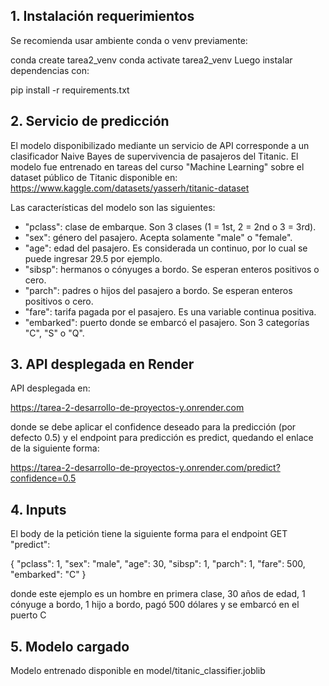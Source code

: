 ## 1. Instalación requerimientos

Se recomienda usar ambiente conda o venv previamente:

conda create tarea2_venv
conda activate tarea2_venv
Luego instalar dependencias con:

pip install -r requirements.txt

## 2. Servicio de predicción

El modelo disponibilizado mediante un servicio de API corresponde a un clasificador Naive Bayes de supervivencia de pasajeros del Titanic. El modelo fue entrenado en tareas del curso "Machine Learning" sobre el dataset público de Titanic disponible en: https://www.kaggle.com/datasets/yasserh/titanic-dataset

Las características del modelo son las siguientes:

- "pclass": clase de embarque. Son 3 clases (1 = 1st, 2 = 2nd o 3 = 3rd).
- "sex": género del pasajero. Acepta solamente "male" o "female".
- "age": edad del pasajero. Es considerada un continuo, por lo cual se puede ingresar 29.5 por ejemplo.
- "sibsp": hermanos o cónyuges a bordo. Se esperan enteros positivos o cero.
- "parch": padres o hijos del pasajero a bordo. Se esperan enteros positivos o cero.
- "fare": tarifa pagada por el pasajero. Es una variable continua positiva.
- "embarked": puerto donde se embarcó el pasajero. Son 3 categorías "C", "S" o "Q".


## 3. API desplegada en Render 

API desplegada en:

https://tarea-2-desarrollo-de-proyectos-y.onrender.com

donde se debe aplicar el confidence deseado para la predicción (por defecto 0.5) y el endpoint para predicción es predict, quedando el enlace de la siguiente forma:

https://tarea-2-desarrollo-de-proyectos-y.onrender.com/predict?confidence=0.5

## 4. Inputs

El body de la petición tiene la siguiente forma para el endpoint GET "predict":

{
  "pclass": 1,
  "sex": "male",
  "age": 30,
  "sibsp": 1,
  "parch": 1,
  "fare": 500,
  "embarked": "C"
}

donde este ejemplo es un hombre en primera clase, 30 años de edad, 1 cónyuge a bordo, 1 hijo a bordo, pagó 500 dólares y se embarcó en el puerto C

## 5. Modelo cargado
Modelo entrenado disponible en model/titanic_classifier.joblib




